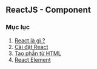 ## ReactJS - Component
### Mục lục
1. [React là gì ?](session/session_1_react.md)
2. [Cài đặt React](session/session_2_react_setup.md)
3. [Tạo phần tử HTML](session/session_3_document_create_element.md)
4. [React Element](session/session_4_react_create_element.md)
